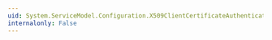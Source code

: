 ```yaml
---
uid: System.ServiceModel.Configuration.X509ClientCertificateAuthenticationElement.Copy(System.ServiceModel.Configuration.X509ClientCertificateAuthenticationElement)
internalonly: False
---
```

